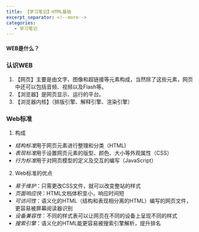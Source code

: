 ```yaml
---
title: 【学习笔记】HTML基础
excerpt_separator: <!--more-->
categories: 
   - 学习笔记
---
```

#### WEB是什么？
<!--more-->

### 认识WEB

1. 【网页】主要是由文字、图像和超链接等元素构成，当然除了这些元素，网页中还可以包括音频、视频以及Flash等。
2. 【浏览器】是网页显示、运行的平台。
3. 【浏览器内核】（排版引擎、解释引擎、渲染引擎）

### Web标准

1. 构成
- <em>结构标准</em>用于网页元素进行整理和分类（HTML) 
- <em>表现标准</em>用于设置网页元素的版型、颜色、大小等外观属性（CSS）
- <em>行为标准</em>用于对网页模型的定义及交互的编写（JavaScript）

2. Web标准的优点
- <em>易于维护</em>：只需更改CSS文件，就可以改变整站的样式
- <em>页面响应快</em>：HTML文档体积变小，响应时间短
- <em>可访问性</em>：语义化的HTML（结构和表现相分离的HTML）编写的网页文件，更容易被屏幕阅读器识别
- <em>设备兼容性</em>：不同的样式表可以让网页在不同的设备上呈现不同的样式
- <em>搜索引擎</em>：语义化的HTML能更容易被搜索引擎解析，提升排名

